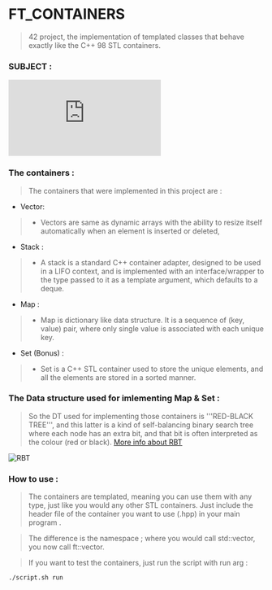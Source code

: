 # FT_CONTAINERS

> 42 project, the implementation of templated classes that behave exactly like the C++ 98 STL containers.

### SUBJECT :
![subject](https://github.com/nowl01/Ft_Containers/blob/main/Files/en.subject.pdf)

### The containers :
> The containers that were implemented in this project are :
- Vector:
> - Vectors are same as dynamic arrays with the ability to resize itself automatically when an element is inserted or deleted, 
- Stack :
> - A stack is a standard C++ container adapter, designed to be used in a LIFO context, and is implemented with an interface/wrapper to the type passed to it as a template argument, which defaults to a deque.  
- Map :
> - Map is dictionary like data structure. It is a sequence of (key, value) pair, where only single value is associated with each unique key.
- Set (Bonus) :
> - Set is a C++ STL container used to store the unique elements, and all the elements are stored in a sorted manner.

### The Data structure used for imlementing Map & Set :
> So the DT used for implementing those containers is '''RED-BLACK TREE''', and this latter is a kind of self-balancing binary search tree where each node has an extra bit, and that bit is often interpreted as the colour (red or black).
[More info about RBT](https://en.wikipedia.org/wiki/Red%E2%80%93black_tree)
<img src = "https://github.com/nowl01/Ft_Containers/blob/main/Files/rbt.png" alt="RBT" title = "RBT">

### How to use :
>The containers are templated, meaning you can use them with any type, just like you would any other STL containers. Just include the header file of the container you want to use (.hpp) in your main program .

> The difference is the namespace ; where you would call std::vector<T>, you now call ft::vector<T>.

> If you want to test the containers, just run the script with run arg :
```Bash
./script.sh run
```